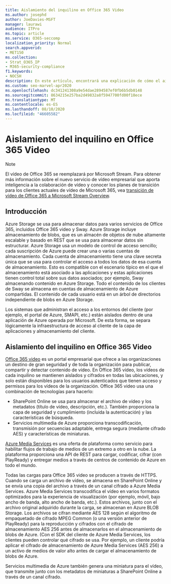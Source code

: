 ```yaml
---
title: Aislamiento del inquilino en Office 365 Video
ms.author: josephd
author: JoeDavies-MSFT
manager: laurawi
audience: ITPro
ms.topic: article
ms.service: O365-seccomp
localization_priority: Normal
search.appverid:
- MET150
ms.collection:
- Strat_O365_IP
- M365-security-compliance
f1.keywords:
- NOCSH
description: En este artículo, encontrará una explicación de cómo el aislamiento de inquilino mantiene los vídeos almacenados de cada inquilino en el vídeo de Office 365.
ms.custom: seo-marvel-apr2020
ms.openlocfilehash: dc341241308a9e54dae2894587ef0fb6b5db0148
ms.sourcegitcommit: 8634215e257ba2d49832a8f5947700fd00f18ece
ms.translationtype: MT
ms.contentlocale: es-ES
ms.lasthandoff: 08/10/2020
ms.locfileid: "46605582"
---
```

# <a name="tenant-isolation-in-office-365-video"></a>Aislamiento del inquilino en Office 365 Video

> [!NOTE]
> El vídeo de Office 365 se reemplazará por Microsoft Stream. Para obtener más información sobre el nuevo servicio de vídeo empresarial que aporta inteligencia a la colaboración de vídeo y conocer los planes de transición para los clientes actuales de vídeo de Microsoft 365, vea [transición de vídeo de Office 365 a Microsoft Stream Overview](https://docs.microsoft.com/stream/migrate-from-office-365).

## <a name="introduction"></a>Introducción

Azure Storage se usa para almacenar datos para varios servicios de Office 365, incluidos Office 365 video y Sway. Azure Storage incluye almacenamiento de blobs, que es un almacén de objetos de nube altamente escalable y basado en REST que se usa para almacenar datos sin estructurar. Azure Storage usa un modelo de control de acceso sencillo; cada suscripción de Azure puede crear una o varias cuentas de almacenamiento. Cada cuenta de almacenamiento tiene una clave secreta única que se usa para controlar el acceso a todos los datos de esa cuenta de almacenamiento. Esto es compatible con el escenario típico en el que el almacenamiento está asociado a las aplicaciones y estas aplicaciones tienen control total sobre sus datos asociados; por ejemplo, Sway almacenando contenido en Azure Storage. Todo el contenido de los clientes de Sway se almacena en cuentas de almacenamiento de Azure compartidas. El contenido de cada usuario está en un árbol de directorios independiente de blobs en Azure Storage.

Los sistemas que administran el acceso a los entornos del cliente (por ejemplo, el portal de Azure, SMAPI, etc.) están aislados dentro de una aplicación de Azure operada por Microsoft. De esta forma, se separa lógicamente la infraestructura de acceso al cliente de la capa de aplicaciones y almacenamiento del cliente.

## <a name="tenant-isolation-in-office-365-video"></a>Aislamiento del inquilino en Office 365 Video

[Office 365 video](https://support.office.com/article/Meet-Office-365-Video-ca1cc1a9-a615-46e1-b6a3-40dbd99939a6) es un portal empresarial que ofrece a las organizaciones un destino de gran seguridad y de toda la organización para publicar, compartir y detectar contenido de vídeo. En Office 365 vídeo, los vídeos de cada inquilino se mantienen aislados y cifrados en todas las ubicaciones, y solo están disponibles para los usuarios autenticados que tienen acceso y permisos para los vídeos de la organización. Office 365 video usa una combinación de tecnologías para hacerlo:

- SharePoint Online se usa para almacenar el archivo de vídeo y los metadatos (título de vídeo, descripción, etc.). También proporciona la capa de seguridad y cumplimiento (incluida la autenticación) y las características de búsqueda.
- Servicios multimedia de Azure proporciona transcodificación, transmisión por secuencias adaptable, entrega segura (mediante cifrado AES) y características de miniaturas.

[Azure Media Services](https://azure.microsoft.com/services/media-services/) es una oferta de plataforma como servicio para habilitar flujos de trabajo de medios de un extremo a otro en la nube. La plataforma proporciona una API de REST para cargar, codificar, cifrar (con PlayReady) y entregar medios a través de centros de contenido de Azure en todo el mundo.

Todas las cargas para Office 365 video se producen a través de HTTPS. Cuando se carga un archivo de vídeo, se almacena en SharePoint Online y se envía una copia del archivo a través de un canal cifrado a Azure Media Services. Azure Media Services transcodifica el vídeo en varios formatos optimizados para la experiencia de visualización (por ejemplo, móvil, bajo ancho de banda, alto ancho de banda, etc.). Estos archivos, junto con el archivo original adquirido durante la carga, se almacenan en Azure BLOB Storage. Los archivos se cifran mediante AES 128 según el algoritmo de empaquetado de cifrado MPEG Common (o una versión anterior de PlayReady) para la reproducción y cifrados con el cifrado de almacenamiento AES 256 antes de almacenarlos en el almacenamiento de blobs de Azure. (Con el SDK del cliente de Azure Media Services, los clientes pueden controlar qué cifrado se usa. Por ejemplo, un cliente podría aplicar el cifrado de almacenamiento de Azure Media Services (AES 256) a un activo de medios de valor alto antes de cargar el almacenamiento de blobs de Azure.

Servicios multimedia de Azure también genera una miniatura para el vídeo, que transmite junto con los metadatos de miniaturas a SharePoint Online a través de un canal cifrado.
